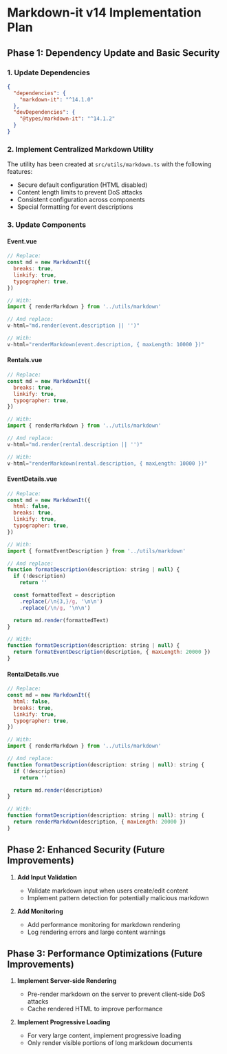 # Markdown-it v14 Implementation Plan

## Phase 1: Dependency Update and Basic Security

### 1. Update Dependencies
```json
{
  "dependencies": {
    "markdown-it": "^14.1.0"
  },
  "devDependencies": {
    "@types/markdown-it": "^14.1.2"
  }
}
```

### 2. Implement Centralized Markdown Utility
The utility has been created at `src/utils/markdown.ts` with the following features:
- Secure default configuration (HTML disabled)
- Content length limits to prevent DoS attacks
- Consistent configuration across components
- Special formatting for event descriptions

### 3. Update Components

#### Event.vue
```javascript
// Replace:
const md = new MarkdownIt({
  breaks: true,
  linkify: true,
  typographer: true,
})

// With:
import { renderMarkdown } from '../utils/markdown'

// And replace:
v-html="md.render(event.description || '')"

// With:
v-html="renderMarkdown(event.description, { maxLength: 10000 })"
```

#### Rentals.vue
```javascript
// Replace:
const md = new MarkdownIt({
  breaks: true,
  linkify: true,
  typographer: true,
})

// With:
import { renderMarkdown } from '../utils/markdown'

// And replace:
v-html="md.render(rental.description || '')"

// With:
v-html="renderMarkdown(rental.description, { maxLength: 10000 })"
```

#### EventDetails.vue
```javascript
// Replace:
const md = new MarkdownIt({
  html: false,
  breaks: true,
  linkify: true,
  typographer: true,
})

// With:
import { formatEventDescription } from '../utils/markdown'

// And replace:
function formatDescription(description: string | null) {
  if (!description)
    return ''

  const formattedText = description
    .replace(/\n{3,}/g, '\n\n')
    .replace(/\n/g, '\n\n')

  return md.render(formattedText)
}

// With:
function formatDescription(description: string | null) {
  return formatEventDescription(description, { maxLength: 20000 })
}
```

#### RentalDetails.vue
```javascript
// Replace:
const md = new MarkdownIt({
  html: false,
  breaks: true,
  linkify: true,
  typographer: true,
})

// With:
import { renderMarkdown } from '../utils/markdown'

// And replace:
function formatDescription(description: string | null): string {
  if (!description)
    return ''

  return md.render(description)
}

// With:
function formatDescription(description: string | null): string {
  return renderMarkdown(description, { maxLength: 20000 })
}
```

## Phase 2: Enhanced Security (Future Improvements)

1. **Add Input Validation**
   - Validate markdown input when users create/edit content
   - Implement pattern detection for potentially malicious markdown

2. **Add Monitoring**
   - Add performance monitoring for markdown rendering
   - Log rendering errors and large content warnings

## Phase 3: Performance Optimizations (Future Improvements)

1. **Implement Server-side Rendering**
   - Pre-render markdown on the server to prevent client-side DoS attacks
   - Cache rendered HTML to improve performance

2. **Implement Progressive Loading**
   - For very large content, implement progressive loading
   - Only render visible portions of long markdown documents
